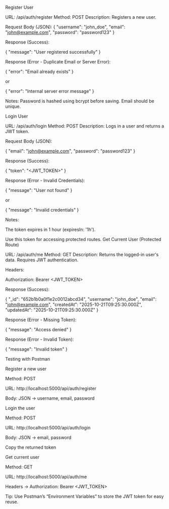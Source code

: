 Register User

URL: /api/auth/register
Method: POST
Description: Registers a new user.

Request Body (JSON):
{
  "username": "john_doe",
  "email": "john@example.com",
  "password": "password123"
}

Response (Success):

{
  "message": "User registered successfully"
}

Response (Error - Duplicate Email or Server Error):

{
  "error": "Email already exists"
}

or

{
  "error": "Internal server error message"
}

Notes:
Password is hashed using bcrypt before saving.
Email should be unique.

Login User

URL: /api/auth/login
Method: POST
Description: Logs in a user and returns a JWT token.

Request Body (JSON):

{
  "email": "john@example.com",
  "password": "password123"
}


Response (Success):

{
  "token": "<JWT_TOKEN>"
}


Response (Error - Invalid Credentials):

{
  "message": "User not found"
}


or

{
  "message": "Invalid credentials"
}


Notes:

The token expires in 1 hour (expiresIn: '1h').

Use this token for accessing protected routes.
Get Current User (Protected Route)

URL: /api/auth/me
Method: GET
Description: Returns the logged-in user's data. Requires JWT authentication.

Headers:

Authorization: Bearer <JWT_TOKEN>


Response (Success):

{
  "_id": "652b1b0a0f1e2c0012abcd34",
  "username": "john_doe",
  "email": "john@example.com",
  "createdAt": "2025-10-21T09:25:30.000Z",
  "updatedAt": "2025-10-21T09:25:30.000Z"
}


Response (Error - Missing Token):

{
  "message": "Access denied"
}


Response (Error - Invalid Token):

{
  "message": "Invalid token"
}

Testing with Postman

Register a new user

Method: POST

URL: http://localhost:5000/api/auth/register

Body: JSON → username, email, password

Login the user

Method: POST

URL: http://localhost:5000/api/auth/login

Body: JSON → email, password

Copy the returned token

Get current user

Method: GET

URL: http://localhost:5000/api/auth/me

Headers → Authorization: Bearer <JWT_TOKEN>

Tip: Use Postman’s “Environment Variables” to store the JWT token for easy reuse.

